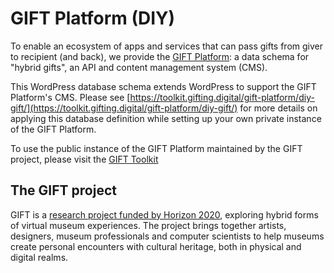 # GIFT Platform (DIY)

To enable an ecosystem of apps and services that can pass gifts from giver to recipient (and back), we provide the [GIFT Platform](https://toolkit.gifting.digital/gift-platform/): a data schema for "hybrid gifts", an API and content management system (CMS).

This WordPress database schema extends WordPress to support the GIFT Platform's CMS. Please see [https://toolkit.gifting.digital/gift-platform/diy-gift/](https://toolkit.gifting.digital/gift-platform/diy-gift/) for more details on applying this database definition while setting up your own private instance of the GIFT Platform.

To use the public instance of the GIFT Platform maintained by the GIFT project, please visit the [GIFT Toolkit](https://toolkit.gifting.digital/)

## The GIFT project

GIFT is a [research project funded by Horizon 2020](https://gift.itu.dk/), exploring hybrid forms of virtual museum experiences. The project brings together artists, designers, museum professionals and computer scientists to help museums create personal encounters with cultural heritage, both in physical and digital realms.